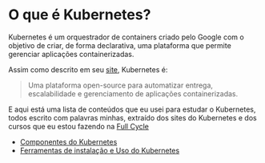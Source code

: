 # O que é Kubernetes?

Kubernetes é um orquestrador de containers criado pelo Google com o objetivo de criar, de forma declarativa, uma plataforma que permite gerenciar aplicações containerizadas. 

Assim como descrito em seu [site](https://kubernetes.io), Kubernetes é: 

> Uma plataforma open-source para automatizar entrega, escalabilidade e gerenciamento de aplicações containerizadas.

E aqui está uma lista de conteúdos que eu usei para estudar o Kubernetes, todos escrito com palavras minhas, extraído dos sites do Kubernetes e dos cursos que eu estou fazendo na [Full Cycle](https://fullcycle.com.br/)

- [Componentes do Kubernetes](./kubernetes_components.md)
- [Ferramentas de instalação e Uso do Kubernetes](./kubernetes_tools.md)
